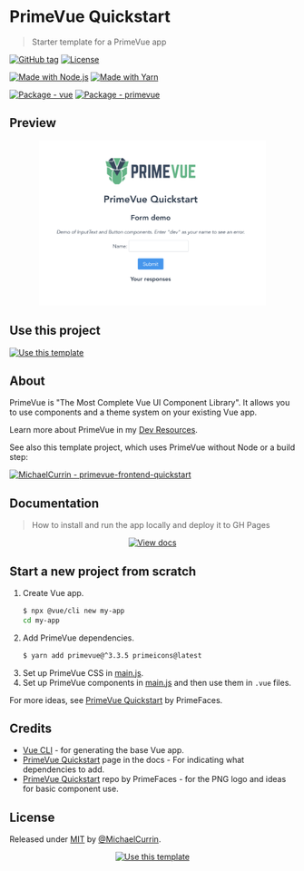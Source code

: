 # PrimeVue Quickstart
> Starter template for a PrimeVue app

[![GitHub tag](https://img.shields.io/github/tag/MichaelCurrin/primevue-quickstart?include_prereleases=&sort=semver)](https://github.com/MichaelCurrin/primevue-quickstart/releases/)
[![License](https://img.shields.io/badge/License-MIT-blue)](#license)

[![Made with Node.js](https://img.shields.io/badge/Node.js->=12-blue?logo=node.js&logoColor=white)](https://nodejs.org)
[![Made with Yarn](https://img.shields.io/badge/Yarn-1-blue?logo=yarn&logoColor=white)](https://classic.yarnpkg.com)

[![Package - vue](https://img.shields.io/github/package-json/dependency-version/MichaelCurrin/primevue-quickstart/vue?logo=vue.js&logoColor=white)](https://www.npmjs.com/package/vue)
[![Package - primevue](https://img.shields.io/github/package-json/dependency-version/MichaelCurrin/primevue-quickstart/primevue)](https://www.npmjs.com/package/primevue)


## Preview

<div align="center">
    <img src="/sample.png" alt="Sample screenshot" title="Sample screenshot" width="400" />
</div>


## Use this project

[![Use this template](https://img.shields.io/badge/Generate-Use_this_template-2ea44f?style=for-the-badge)](https://github.com/MichaelCurrin/primevue-quickstart/generate)

</div>


## About

PrimeVue is "The Most Complete Vue UI Component Library". It allows you to use components and a theme system on your existing Vue app.

Learn more about PrimeVue in my [Dev Resources](https://michaelcurrin.github.io/dev-resources/resources/javascript/packages/primevue/).

See also this template project, which uses PrimeVue without Node or a build step:

[![MichaelCurrin - primevue-frontend-quickstart](https://img.shields.io/static/v1?label=MichaelCurrin&message=primevue-frontend-quickstart&color=blue&logo=github)](https://github.com/MichaelCurrin/primevue-frontend-quickstart)


## Documentation
> How to install and run the app locally and deploy it to GH Pages

<div align="center">

[![View docs](https://img.shields.io/badge/go_to-docs-blue)](/docs/)

</div>


## Start a new project from scratch

1. Create Vue app.
    ```sh
    $ npx @vue/cli new my-app
    cd my-app
    ```
2. Add PrimeVue dependencies.
    ```sh
    $ yarn add primevue@^3.3.5 primeicons@latest
    ```
3. Set up PrimeVue CSS in [main.js](/src/main.js).
4. Set up PrimeVue components in [main.js](src/main.js) and then use them in `.vue` files.

For more ideas, see [PrimeVue Quickstart](https://github.com/primefaces/primevue-quickstart) by PrimeFaces.


## Credits

- [Vue CLI](https://cli.vuejs.org/) - for generating the base Vue app.
- [PrimeVue Quickstart](https://primefaces.org/primevue/showcase/#/setup) page in the docs - For indicating what dependencies to add.
- [PrimeVue Quickstart](https://github.com/primefaces/primevue-quickstart) repo by PrimeFaces - for the PNG logo and ideas for basic component use.


## License

Released under [MIT](/LICENSE) by [@MichaelCurrin](https://github.com/MichaelCurrin).
<div align="center">

[![Use this template](https://img.shields.io/badge/Generate-Use_this_template-2ea44f?style=for-the-badge)](https://github.com/MichaelCurrin/primevue-quickstart/generate)



</div>
